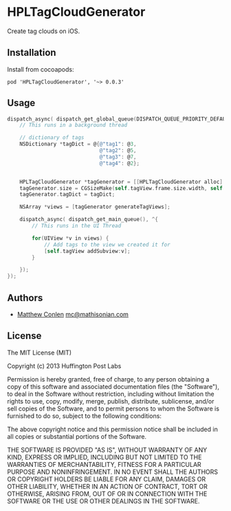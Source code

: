 # HPLTagCloudGenerator

Create tag clouds on iOS.

## Installation

Install from cocoapods:

```
pod 'HPLTagCloudGenerator', '~> 0.0.3'
```

## Usage

```objective-c
dispatch_async( dispatch_get_global_queue(DISPATCH_QUEUE_PRIORITY_DEFAULT, 0), ^{
    // This runs in a background thread

    // dictionary of tags
    NSDictionary *tagDict = @{@"tag1": @3,
                              @"tag2": @5,
                              @"tag3": @7,
                              @"tag4": @2};


    HPLTagCloudGenerator *tagGenerator = [[HPLTagCloudGenerator alloc] init];
    tagGenerator.size = CGSizeMake(self.tagView.frame.size.width, self.tagView.frame.size.height);
    tagGenerator.tagDict = tagDict;

    NSArray *views = [tagGenerator generateTagViews];

    dispatch_async( dispatch_get_main_queue(), ^{
        // This runs in the UI Thread

        for(UIView *v in views) {
            // Add tags to the view we created it for
            [self.tagView addSubview:v];
        }

    });
});
```

## Authors

* [Matthew Conlen](http://www.github.com/mathisonian) mc@mathisonian.com

## License

The MIT License (MIT)

Copyright (c) 2013 Huffington Post Labs

Permission is hereby granted, free of charge, to any person obtaining a copy
of this software and associated documentation files (the "Software"), to deal
in the Software without restriction, including without limitation the rights
to use, copy, modify, merge, publish, distribute, sublicense, and/or sell
copies of the Software, and to permit persons to whom the Software is
furnished to do so, subject to the following conditions:

The above copyright notice and this permission notice shall be included in
all copies or substantial portions of the Software.

THE SOFTWARE IS PROVIDED "AS IS", WITHOUT WARRANTY OF ANY KIND, EXPRESS OR
IMPLIED, INCLUDING BUT NOT LIMITED TO THE WARRANTIES OF MERCHANTABILITY,
FITNESS FOR A PARTICULAR PURPOSE AND NONINFRINGEMENT. IN NO EVENT SHALL THE
AUTHORS OR COPYRIGHT HOLDERS BE LIABLE FOR ANY CLAIM, DAMAGES OR OTHER
LIABILITY, WHETHER IN AN ACTION OF CONTRACT, TORT OR OTHERWISE, ARISING FROM,
OUT OF OR IN CONNECTION WITH THE SOFTWARE OR THE USE OR OTHER DEALINGS IN
THE SOFTWARE.